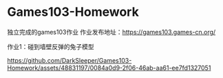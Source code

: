 # Games103-Homework

独立完成的games103作业
作业发布地址：https://games103.games-cn.org/

作业1：碰到墙壁反弹的兔子模型

https://github.com/DarkSleeper/Games103-Homework/assets/48831197/0084a0d9-2f06-46ab-aa61-ee7fd1327051


